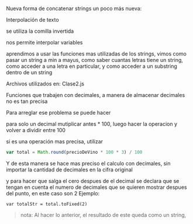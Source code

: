 Nueva forma de concatenar strings un poco más nueva:

Interpolación de texto

se utiliza la comilla invertida 

nos permite interpolar variables

aprendimos a usar las funciones mas utilizadas de los strings,
vimos como pasar un string a min a mayus, como saber cuantas letras tiene un string, como acceder a una letra en particular, y como acceder a un substring dentro de un string

Archivos utilizados en: Clase2.js

Funciones que trabajen con decimales, a manera de almacenar decimales no es tan precisa

Para arreglar ese problema se puede hacer 

para solo un decimal mutiplicar antes * 100, luego hacer la operacion y volver a dividir entre 100

si es una operación mas precisa, utilizar 

```javascript 
var total = Math.round(precioDeVino * 100 * 3) / 100
```

Y de esta manera se hace mas preciso el calculo con decimales, sin importar la cantidad de decimales en la cifra original

y para hacer que salga el cero despues de el decimal se declara que se tengan en cuenta el numero de decimales que se quieren mostrar despues del punto, en este caso son 2 Ejemplo:

```
var totalStr = total.toFixed(2)
```
>nota: Al hacer lo anterior, el resultado de este queda como un string, 